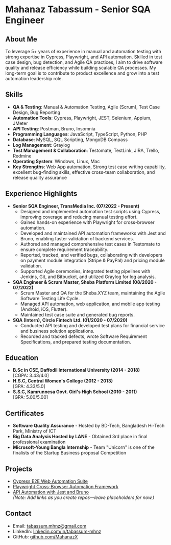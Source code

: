 # Mahanaz Tabassum - Senior SQA Engineer

## About Me
To leverage 5+ years of experience in manual and automation testing with strong expertise in Cypress, Playwright, and API automation. Skilled in test case design, bug detection, and Agile QA practices, I aim to drive software quality and release efficiency while building scalable QA processes. My long-term goal is to contribute to product excellence and grow into a test automation leadership role.

## Skills
- **QA & Testing**: Manual & Automation Testing, Agile (Scrum), Test Case Design, Bug Reporting
- **Automation Tools**: Cypress, Playwright, JEST, Selenium, Appium, JMeter
- **API Testing**: Postman, Bruno, Insomnia
- **Programming Languages**: JavaScript, TypeScript, Python, PHP
- **Database**: MySQL, SQL Scripting, MongoDB Compass
- **Log Management**: Graylog
- **Test Management & Collaboration**: Testomate, TestLink, JIRA, Trello, Redmine
- **Operating System**: Windows, Linux, Mac
- **Key Strengths**: Web App automation, Strong test case writing capability, excellent bug-finding skills, effective cross-team collaboration, and release quality assurance

## Experience Highlights
- **Senior SQA Engineer, TransMedia Inc. (07/2022 - Present)**  
  - Designed and implemented automation test scripts using Cypress, improving coverage and reducing manual testing effort.
  - Gained hands-on experience with Playwright for cross-browser automation.
  - Developed and maintained API automation frameworks with Jest and Bruno, enabling faster validation of backend services.
  - Authored and managed comprehensive test cases in Testomate to ensure complete requirement traceability.
  - Reported, tracked, and verified bugs, collaborating with developers on payment module integration (Stripe & PayPal) and pricing module validation.
  - Supported Agile ceremonies, integrated testing pipelines with Jenkins, Git, and Bitbucket, and utilized Graylog for log analysis.
- **SQA Engineer & Scrum Master, Sheba Platform Limited (08/2020 - 07/2022)**  
  - Scrum Master and QA for the Sheba.XYZ team, maintaining the Agile Software Testing Life Cycle.
  - Managed API automation, web application, and mobile app testing (Android, iOS, Flutter).
  - Maintained test case suite and generated bug reports.
- **SQA (Intern), Circle Fintech Ltd. (01/2020 - 07/2020)**  
  - Conducted API testing and developed test plans for financial service and business solution applications.
  - Recorded and tracked defects, wrote Software Requirement Specifications, and prepared testing documentation.

## Education
- **B.Sc in CSE, Daffodil International University (2014 - 2018)**  
  [CGPA: 3.43/4.0]
- **H.S.C, Central Women's College (2012 - 2013)**  
  [GPA: 4.33/5.0]
- **S.S.C, Kamrunnesa Govt. Girl's High School (2010 - 2011)**  
  [GPA: 5.00/5.00]

## Certificates
- **Software Quality Assurance** - Hosted by BD-Tech, Bangladesh Hi-Tech Park, Ministry of ICT
- **Big Data Analysis Hosted by LANE** - Obtained 3rd place in final professional examination
- **Microsoft-Young Bangla Internship** - Team "Unicorn" is one of the finalists of the Startup Business proposal Competition

## Projects
- [Cypress E2E Web Automation Suite](https://github.com/MahanazX/cypress-e2e-demo)  
- [Playwright Cross-Browser Automation Framework](https://github.com/MahanazX/playwright-cross-browser)  
- [API Automation with Jest and Bruno](https://github.com/MahanazX/jest-api-automation)  
*(Note: Add links as you create repos—leave placeholders for now.)*

## Contact
- Email: [tabassum.mhnz@gmail.com](mailto:tabassum.mhnz@gmail.com)
- LinkedIn: [linkedin.com/in/tabassum-mhnz](https://linkedin.com/in/tabassum-mhnz)
- GitHub: [github.com/MahanazX](https://github.com/MahanazX)
